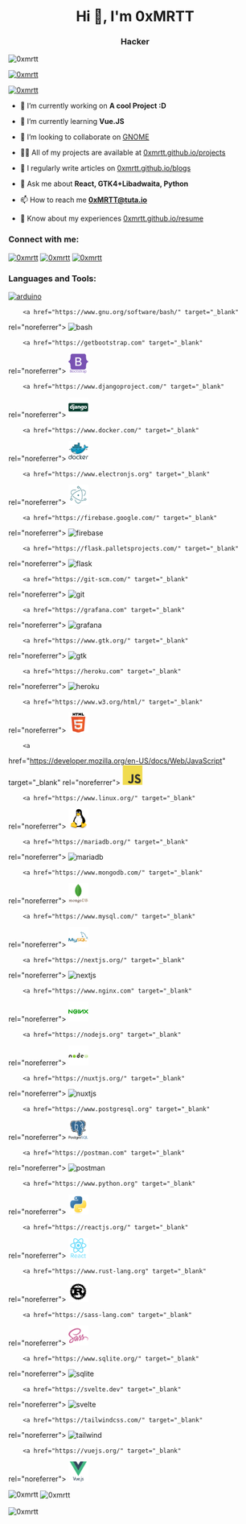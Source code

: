<h1 align="center">Hi 👋, I'm 0xMRTT</h1>
<h3 align="center">Hacker</h3>

<p
 align="left"> <img 
src="https://komarev.com/ghpvc/?username=0xmrtt&label=Profile%20views&color=0e75b6&style=flat"
 alt="0xmrtt" /> </p>

<p align="left"> <a 
href="https://github.com/ryo-ma/github-profile-trophy"><img 
src="https://github-profile-trophy.vercel.app/?username=0xmrtt" 
alt="0xmrtt" /></a> </p>

<p align="left"> 
<a href="https://twitter.com/0xmrtt" target="blank"><img 
src="https://img.shields.io/twitter/follow/0xmrtt?logo=twitter&style=for-the-badge"
 alt="0xmrtt" /></a> </p>

- 🔭 I’m currently working on **A cool Project :D**

- 🌱 I’m currently learning **Vue.JS**

- 👯 I’m looking to collaborate on [GNOME](https://gnome.org)

- 👨‍💻 All of my projects are available at [0xmrtt.github.io/projects](0xmrtt.github.io/projects)

- 📝 I regularly write articles on [0xmrtt.github.io/blogs](0xmrtt.github.io/blogs)

- 💬 Ask me about **React, GTK4+Libadwaita, Python**

- 📫 How to reach me **0xMRTT@tuta.io**

- 📄 Know about my experiences [0xmrtt.github.io/resume](0xmrtt.github.io/resume)

<h3 align="left">Connect with me:</h3>
<p align="left">
<a
 href="https://twitter.com/0xmrtt" target="blank"><img 
align="center" 
src="https://raw.githubusercontent.com/rahuldkjain/github-profile-readme-generator/master/src/images/icons/Social/twitter.svg"
 alt="0xmrtt" height="30" width="40" /></a>
<a 
href="https://instagram.com/0xmrtt" target="blank"><img 
align="center" 
src="https://raw.githubusercontent.com/rahuldkjain/github-profile-readme-generator/master/src/images/icons/Social/instagram.svg"
 alt="0xmrtt" height="30" width="40" /></a>
<a 
href="https://www.youtube.com/c/0xmrtt" target="blank"><img 
align="center" 
src="https://raw.githubusercontent.com/rahuldkjain/github-profile-readme-generator/master/src/images/icons/Social/youtube.svg"
 alt="0xmrtt" height="30" width="40" /></a>
</p>

<h3 align="left">Languages and Tools:</h3>
<p
 align="left">
        <a href="https://www.arduino.cc/" target="_blank" 
rel="noreferrer">
          <img 
src="https://cdn.worldvectorlogo.com/logos/arduino-1.svg" alt="arduino" 
width="40" height="40"/>
        </a>
         
        <a href="https://www.gnu.org/software/bash/" target="_blank" 
rel="noreferrer">
          <img 
src="https://www.vectorlogo.zone/logos/gnu_bash/gnu_bash-icon.svg" 
alt="bash" width="40" height="40"/>
        </a>
         
        <a href="https://getbootstrap.com" target="_blank" 
rel="noreferrer">
          <img 
src="https://raw.githubusercontent.com/devicons/devicon/master/icons/bootstrap/bootstrap-plain-wordmark.svg"
 alt="bootstrap" width="40" height="40"/>
        </a>
         
        <a href="https://www.djangoproject.com/" target="_blank" 
rel="noreferrer">
          <img 
src="https://raw.githubusercontent.com/devicons/devicon/master/icons/django/django-original.svg"
 alt="django" width="40" height="40"/>
        </a>
         
        <a href="https://www.docker.com/" target="_blank" 
rel="noreferrer">
          <img 
src="https://raw.githubusercontent.com/devicons/devicon/master/icons/docker/docker-original-wordmark.svg"
 alt="docker" width="40" height="40"/>
        </a>
         
        <a href="https://www.electronjs.org" target="_blank" 
rel="noreferrer">
          <img 
src="https://raw.githubusercontent.com/devicons/devicon/master/icons/electron/electron-original.svg"
 alt="electron" width="40" height="40"/>
        </a>
         
        <a href="https://firebase.google.com/" target="_blank" 
rel="noreferrer">
          <img 
src="https://www.vectorlogo.zone/logos/firebase/firebase-icon.svg" 
alt="firebase" width="40" height="40"/>
        </a>
         
        <a href="https://flask.palletsprojects.com/" target="_blank" 
rel="noreferrer">
          <img 
src="https://www.vectorlogo.zone/logos/pocoo_flask/pocoo_flask-icon.svg"
 alt="flask" width="40" height="40"/>
        </a>
         
        <a href="https://git-scm.com/" target="_blank" 
rel="noreferrer">
          <img 
src="https://www.vectorlogo.zone/logos/git-scm/git-scm-icon.svg" 
alt="git" width="40" height="40"/>
        </a>
         
        <a href="https://grafana.com" target="_blank" 
rel="noreferrer">
          <img 
src="https://www.vectorlogo.zone/logos/grafana/grafana-icon.svg" 
alt="grafana" width="40" height="40"/>
        </a>
         
        <a href="https://www.gtk.org/" target="_blank" 
rel="noreferrer">
          <img 
src="https://upload.wikimedia.org/wikipedia/commons/7/71/GTK_logo.svg" 
alt="gtk" width="40" height="40"/>
        </a>
         
        <a href="https://heroku.com" target="_blank" 
rel="noreferrer">
          <img 
src="https://www.vectorlogo.zone/logos/heroku/heroku-icon.svg" 
alt="heroku" width="40" height="40"/>
        </a>
         
        <a href="https://www.w3.org/html/" target="_blank" 
rel="noreferrer">
          <img 
src="https://raw.githubusercontent.com/devicons/devicon/master/icons/html5/html5-original-wordmark.svg"
 alt="html5" width="40" height="40"/>
        </a>
         
        <a 
href="https://developer.mozilla.org/en-US/docs/Web/JavaScript" 
target="_blank" rel="noreferrer">
          <img 
src="https://raw.githubusercontent.com/devicons/devicon/master/icons/javascript/javascript-original.svg"
 alt="javascript" width="40" height="40"/>
        </a>
         
        <a href="https://www.linux.org/" target="_blank" 
rel="noreferrer">
          <img 
src="https://raw.githubusercontent.com/devicons/devicon/master/icons/linux/linux-original.svg"
 alt="linux" width="40" height="40"/>
        </a>
         
        <a href="https://mariadb.org/" target="_blank" 
rel="noreferrer">
          <img 
src="https://www.vectorlogo.zone/logos/mariadb/mariadb-icon.svg" 
alt="mariadb" width="40" height="40"/>
        </a>
         
        <a href="https://www.mongodb.com/" target="_blank" 
rel="noreferrer">
          <img 
src="https://raw.githubusercontent.com/devicons/devicon/master/icons/mongodb/mongodb-original-wordmark.svg"
 alt="mongodb" width="40" height="40"/>
        </a>
         
        <a href="https://www.mysql.com/" target="_blank" 
rel="noreferrer">
          <img 
src="https://raw.githubusercontent.com/devicons/devicon/master/icons/mysql/mysql-original-wordmark.svg"
 alt="mysql" width="40" height="40"/>
        </a>
         
        <a href="https://nextjs.org/" target="_blank" 
rel="noreferrer">
          <img 
src="https://cdn.worldvectorlogo.com/logos/nextjs-2.svg" alt="nextjs" 
width="40" height="40"/>
        </a>
         
        <a href="https://www.nginx.com" target="_blank" 
rel="noreferrer">
          <img 
src="https://raw.githubusercontent.com/devicons/devicon/master/icons/nginx/nginx-original.svg"
 alt="nginx" width="40" height="40"/>
        </a>
         
        <a href="https://nodejs.org" target="_blank" 
rel="noreferrer">
          <img 
src="https://raw.githubusercontent.com/devicons/devicon/master/icons/nodejs/nodejs-original-wordmark.svg"
 alt="nodejs" width="40" height="40"/>
        </a>
         
        <a href="https://nuxtjs.org/" target="_blank" 
rel="noreferrer">
          <img 
src="https://www.vectorlogo.zone/logos/nuxtjs/nuxtjs-icon.svg" 
alt="nuxtjs" width="40" height="40"/>
        </a>
         
        <a href="https://www.postgresql.org" target="_blank" 
rel="noreferrer">
          <img 
src="https://raw.githubusercontent.com/devicons/devicon/master/icons/postgresql/postgresql-original-wordmark.svg"
 alt="postgresql" width="40" height="40"/>
        </a>
         
        <a href="https://postman.com" target="_blank" 
rel="noreferrer">
          <img 
src="https://www.vectorlogo.zone/logos/getpostman/getpostman-icon.svg" 
alt="postman" width="40" height="40"/>
        </a>
         
        <a href="https://www.python.org" target="_blank" 
rel="noreferrer">
          <img 
src="https://raw.githubusercontent.com/devicons/devicon/master/icons/python/python-original.svg"
 alt="python" width="40" height="40"/>
        </a>
         
        <a href="https://reactjs.org/" target="_blank" 
rel="noreferrer">
          <img 
src="https://raw.githubusercontent.com/devicons/devicon/master/icons/react/react-original-wordmark.svg"
 alt="react" width="40" height="40"/>
        </a>
         
        <a href="https://www.rust-lang.org" target="_blank" 
rel="noreferrer">
          <img 
src="https://raw.githubusercontent.com/devicons/devicon/master/icons/rust/rust-plain.svg"
 alt="rust" width="40" height="40"/>
        </a>
         
        <a href="https://sass-lang.com" target="_blank" 
rel="noreferrer">
          <img 
src="https://raw.githubusercontent.com/devicons/devicon/master/icons/sass/sass-original.svg"
 alt="sass" width="40" height="40"/>
        </a>
         
        <a href="https://www.sqlite.org/" target="_blank" 
rel="noreferrer">
          <img 
src="https://www.vectorlogo.zone/logos/sqlite/sqlite-icon.svg" 
alt="sqlite" width="40" height="40"/>
        </a>
         
        <a href="https://svelte.dev" target="_blank" 
rel="noreferrer">
          <img 
src="https://upload.wikimedia.org/wikipedia/commons/1/1b/Svelte_Logo.svg"
 alt="svelte" width="40" height="40"/>
        </a>
         
        <a href="https://tailwindcss.com/" target="_blank" 
rel="noreferrer">
          <img 
src="https://www.vectorlogo.zone/logos/tailwindcss/tailwindcss-icon.svg"
 alt="tailwind" width="40" height="40"/>
        </a>
         
        <a href="https://vuejs.org/" target="_blank" 
rel="noreferrer">
          <img 
src="https://raw.githubusercontent.com/devicons/devicon/master/icons/vuejs/vuejs-original-wordmark.svg"
 alt="vuejs" width="40" height="40"/>
        </a>
        </p>

<p><img align="left" 
src="https://github-readme-stats.vercel.app/api/top-langs?username=0xmrtt&show_icons=true&locale=en&layout=compact"
 alt="0xmrtt" /></p>

<p>&nbsp;<img 
align="center" 
src="https://github-readme-stats.vercel.app/api?username=0xmrtt&show_icons=true&locale=en"
 alt="0xmrtt" /></p>

<p><img align="center" 
src="https://github-readme-streak-stats.herokuapp.com/?user=0xmrtt&"
 alt="0xmrtt" /></p>


